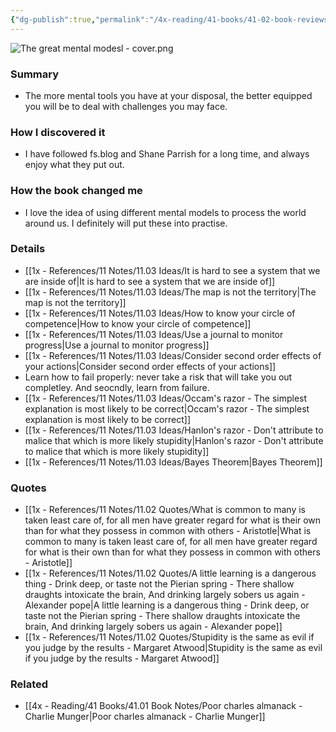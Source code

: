 ```yaml
---
{"dg-publish":true,"permalink":"/4x-reading/41-books/41-02-book-reviews/the-great-mental-models-vol-1-shane-parrish/","title":"The Great Mental Models Vol 1 - Shane Parrish","created":"2024-12-11T20:06:19.857+03:00","updated":"2024-12-12T21:08:06.323+03:00"}
---
```


![The great mental modesl - cover.png](/img/user/4x%20-%20Reading/41%20Books/41.03%20Cover%20images/The%20great%20mental%20modesl%20-%20cover.png)
### Summary
- The more mental tools you have at your disposal, the better equipped you will be to deal with challenges you may face.

### How I discovered it
- I have followed fs.blog and Shane Parrish for a long time, and always enjoy what they put out.

### How the book changed me
- I love the idea of using different mental models to process the world around us. I definitely will put these into practise.

### Details
- [[1x - References/11 Notes/11.03 Ideas/It is hard to see a system that we are inside of\|It is hard to see a system that we are inside of]]
- [[1x - References/11 Notes/11.03 Ideas/The map is not the territory\|The map is not the territory]]
- [[1x - References/11 Notes/11.03 Ideas/How to know your circle of competence\|How to know your circle of competence]]
- [[1x - References/11 Notes/11.03 Ideas/Use a journal to monitor progress\|Use a journal to monitor progress]]
- [[1x - References/11 Notes/11.03 Ideas/Consider second order effects of your actions\|Consider second order effects of your actions]]
- Learn how to fail properly: never take a risk that will take you out completley. And seocndly, learn from failure. 
- [[1x - References/11 Notes/11.03 Ideas/Occam's razor - The simplest explanation is most likely to be correct\|Occam's razor - The simplest explanation is most likely to be correct]]
- [[1x - References/11 Notes/11.03 Ideas/Hanlon's razor - Don't attribute to malice that which is more likely stupidity\|Hanlon's razor - Don't attribute to malice that which is more likely stupidity]]
- [[1x - References/11 Notes/11.03 Ideas/Bayes Theorem\|Bayes Theorem]]


### Quotes
- [[1x - References/11 Notes/11.02 Quotes/What is common to many is taken least care of, for all men have greater regard for what is their own than for what they possess in common with others - Aristotle\|What is common to many is taken least care of, for all men have greater regard for what is their own than for what they possess in common with others - Aristotle]]
- [[1x - References/11 Notes/11.02 Quotes/A little learning is a dangerous thing - Drink deep, or taste not the Pierian spring - There shallow draughts intoxicate the brain, And drinking largely sobers us again - Alexander pope\|A little learning is a dangerous thing - Drink deep, or taste not the Pierian spring - There shallow draughts intoxicate the brain, And drinking largely sobers us again - Alexander pope]]
- [[1x - References/11 Notes/11.02 Quotes/Stupidity is the same as evil if you judge by the results - Margaret Atwood\|Stupidity is the same as evil if you judge by the results - Margaret Atwood]]

### Related
- [[4x - Reading/41 Books/41.01 Book Notes/Poor charles almanack - Charlie Munger\|Poor charles almanack - Charlie Munger]]

